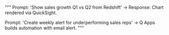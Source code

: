 """
Prompt: 'Show sales growth Q1 vs Q2 from Redshift'
→ Response: Chart rendered via QuickSight.

Prompt: 'Create weekly alert for underperforming sales reps'
→ Q Apps builds automation with email alert.
"""
